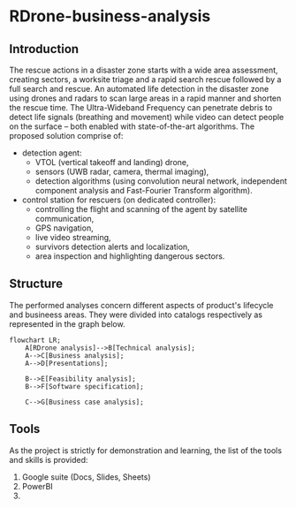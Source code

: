 # RDrone-business-analysis

## Introduction

The rescue actions in a disaster zone starts with a wide area assessment, creating sectors, a worksite triage and a rapid search rescue followed by a full search and rescue. An automated life detection in the disaster zone using drones and radars to scan large areas in a rapid manner and shorten the rescue time. The Ultra-Wideband Frequency can penetrate debris to detect life signals (breathing and movement) while video can detect people on the surface – both enabled with state-of-the-art algorithms. The proposed solution comprise of:
- detection agent:
  - VTOL (vertical takeoff and landing) drone,
  - sensors (UWB radar, camera, thermal imaging),
  - detection algorithms (using convolution neural network, independent component analysis and Fast-Fourier Transform algorithm).
- control station for rescuers (on dedicated controller):
  - controlling the flight and scanning of the agent by satellite communication,
  - GPS navigation,
  - live video streaming,
  - survivors detection alerts and localization,
  - area inspection and highlighting dangerous sectors.

## Structure

The performed analyses concern different aspects of product's lifecycle and busineess areas. They were divided into catalogs respectively as represented in the graph below.

```mermaid
flowchart LR;
    A[RDrone analysis]-->B[Technical analysis];
    A-->C[Business analysis];
    A-->D[Presentations];

    B-->E[Feasibility analysis];
    B-->F[Software specification];

    C-->G[Business case analysis];
```

## Tools
As the project is strictly for demonstration and learning, the list of the tools and skills is provided:
1. Google suite (Docs, Slides, Sheets)
2. PowerBI
3. 
